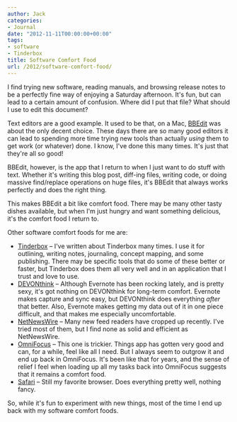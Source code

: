 ```yaml
---
author: Jack
categories:
- Journal
date: "2012-11-11T00:00:00+00:00"
tags:
- software
- Tinderbox
title: Software Comfort Food
url: /2012/software-comfort-food/
---
```


I find trying new software, reading manuals, and browsing release notes to be a perfectly fine way of enjoying a Saturday afternoon. It's fun, but can lead to a certain amount of confusion. Where did I put that file? What should I use to edit this document?

Text editors are a good example. It used to be that, on a Mac, <a href="http://www.barebones.com/products/bbedit/index.html">BBEdit</a> was about the only decent choice. These days there are so many good editors it can lead to spending more time trying new tools than actually <em>using</em> them to get work (or whatever) done. I know, I've done this many times. It's just that they're all so good!

BBEdit, however, is the app that I return to when I just want to do stuff with text. Whether it's writing this blog post, diff-ing files, writing code, or doing massive find/replace operations on huge files, it's BBEdit that always works perfectly and does the right thing.

This makes BBEdit a bit like comfort food. There may be many other tasty dishes available, but when I'm just hungry and want something delicious, it's the comfort food I return to.

Other software comfort foods for me are:
        
- <a href="http://www.eastgate.com/Tinderbox/">Tinderbox</a> &#8211; I've written about Tinderbox many times. I use it for outlining, writing notes, journaling, concept mapping, and some publishing. There may be specific tools that do some of these better or faster, but Tinderbox does them all very well and in an application that I trust and love to use.
- <a href="http://www.devontechnologies.com/products/devonthink/overview.html">DEVONthink</a> &#8211; Although Evernote has been rocking lately, and is pretty sexy, it's got nothing on DEVONthink for long-term comfort. Evernote makes capture and sync easy, but DEVONthink does everything <em>after</em> that better. Also, Evernote makes getting my data out of it in one piece difficult, and that makes me especially uncomfortable.
- <a href="http://netnewswireapp.com/">NetNewsWire</a> &#8211; Many new feed readers have cropped up recently. I've tried most of them, but I find none as solid and efficient as NetNewsWire.
- <a href="http://www.omnigroup.com/products/omnifocus/">OmniFocus</a> &#8211; This one is trickier. Things app has gotten very good and can, for a while, feel like all I need. But I always seem to outgrow it and end up back in OmniFocus. It's been like that for years, and the sense of relief I feel when loading up all my tasks back into OmniFocus suggests that it remains a comfort food.
- <a href="http://www.apple.com/safari/">Safari</a> &#8211; Still my favorite browser. Does everything pretty well, nothing fancy.

So, while it's fun to experiment with new things, most of the time I end up back with my software comfort foods.
